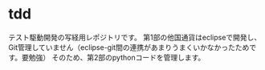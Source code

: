 # tdd
テスト駆動開発の写経用レポジトリです。
第1部の他国通貨はeclipseで開発し、Git管理していません（eclipse-git間の連携があまりうまくいかなかったためです。要勉強）
そのため、第2部のpythonコードを管理します。
